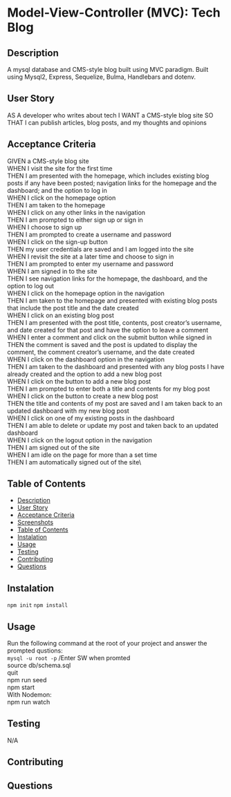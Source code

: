 # Model-View-Controller (MVC): Tech Blog

## Description

A mysql database and CMS-style blog built using MVC paradigm. Built using Mysql2, Express, Sequelize, Bulma, Handlebars and dotenv.

## User Story

AS A developer who writes about tech
I WANT a CMS-style blog site
SO THAT I can publish articles, blog posts, and my thoughts and opinions

## Acceptance Criteria

GIVEN a CMS-style blog site\
WHEN I visit the site for the first time\
THEN I am presented with the homepage, which includes existing blog posts if any have been posted; navigation links for the homepage and the dashboard; and the option to log in\
WHEN I click on the homepage option\
THEN I am taken to the homepage\
WHEN I click on any other links in the navigation\
THEN I am prompted to either sign up or sign in\
WHEN I choose to sign up\
THEN I am prompted to create a username and password\
WHEN I click on the sign-up button\
THEN my user credentials are saved and I am logged into the site\
WHEN I revisit the site at a later time and choose to sign in\
THEN I am prompted to enter my username and password\
WHEN I am signed in to the site\
THEN I see navigation links for the homepage, the dashboard, and the option to log out\
WHEN I click on the homepage option in the navigation\
THEN I am taken to the homepage and presented with existing blog posts that include the post title and the date created\
WHEN I click on an existing blog post\
THEN I am presented with the post title, contents, post creator’s username, and date created for that post and have the option to leave a comment\
WHEN I enter a comment and click on the submit button while signed in\
THEN the comment is saved and the post is updated to display the comment, the comment creator’s username, and the date created\
WHEN I click on the dashboard option in the navigation\
THEN I am taken to the dashboard and presented with any blog posts I have already created and the option to add a new blog post\
WHEN I click on the button to add a new blog post\
THEN I am prompted to enter both a title and contents for my blog post\
WHEN I click on the button to create a new blog post\
THEN the title and contents of my post are saved and I am taken back to an updated dashboard with my new blog post\
WHEN I click on one of my existing posts in the dashboard\
THEN I am able to delete or update my post and taken back to an updated dashboard\
WHEN I click on the logout option in the navigation\
THEN I am signed out of the site\
WHEN I am idle on the page for more than a set time\
THEN I am automatically signed out of the site\

## Table of Contents

- [Description](#Description)
- [User Story](#UserStory)
- [Acceptance Criteria](#AcceptanceCriteria)
- [Screenshots](#Screenshots)
- [Table of Contents](#Tableofcontents)
- [Instalation](#Instalation)
- [Usage](#Usage)
- [Testing](#Test)
- [Contributing](#Contributing)
- [Questions](#Questions)

## Instalation

`npm init`
`npm install`

## Usage
Run the following command at the root of your project and answer the prompted qustions:\
`mysql -u root -p`
/Enter SW when promted\
source db/schema.sql\
quit\
npm run seed\
npm start\
With Nodemon:\
npm run watch

## Testing
N/A 

## Contributing


## Questions

